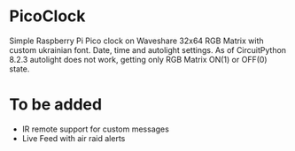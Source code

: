 # PicoClock
Simple Raspberry Pi Pico clock on Waveshare 32x64 RGB Matrix with custom ukrainian font. 
Date, time and autolight settings. 
As of CircuitPython 8.2.3 autolight does not work, getting only RGB Matrix ON(1) or OFF(0) state. 
# To be added
* IR remote support for custom messages
* Live Feed with air raid alerts 
